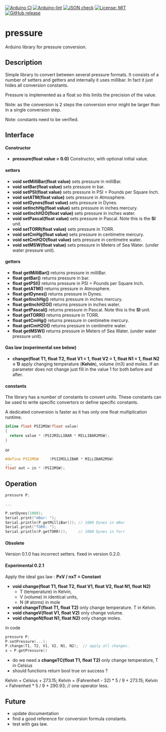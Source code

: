
[![Arduino CI](https://github.com/RobTillaart/pressure/workflows/Arduino%20CI/badge.svg)](https://github.com/marketplace/actions/arduino_ci)
[![Arduino-lint](https://github.com/RobTillaart/pressure/actions/workflows/arduino-lint.yml/badge.svg)](https://github.com/RobTillaart/pressure/actions/workflows/arduino-lint.yml)
[![JSON check](https://github.com/RobTillaart/pressure/actions/workflows/jsoncheck.yml/badge.svg)](https://github.com/RobTillaart/pressure/actions/workflows/jsoncheck.yml)
[![License: MIT](https://img.shields.io/badge/license-MIT-green.svg)](https://github.com/RobTillaart/pressure/blob/master/LICENSE)
[![GitHub release](https://img.shields.io/github/release/RobTillaart/pressure.svg?maxAge=3600)](https://github.com/RobTillaart/pressure/releases)


# pressure

Arduino library for pressure conversion.


## Description

Simple library to convert between several pressure formats.
It consists of a number of setters and getters and internally it uses millibar. 
In fact it just hides all conversion constants.

Pressure is implemented as a float so this limits the precision of the value.

Note: as the conversion is 2 steps the conversion error might be larger than in a single conversion step.

Note: constants need to be verified.


## Interface


#### Constructor

- **pressure(float value = 0.0)** Constructor, with optional initial value.


#### setters

- **void setMilliBar(float value)** sets pressure in milliBar.
- **void setBar(float value)** sets pressure in bar.
- **void setPSI(float value)** sets pressure in PSI = Pounds per Square Inch.
- **void setATM(float value)** sets pressure in Atmosphere.
- **void setDynes(float value)** sets pressure in Dynes.
- **void setInchHg(float value)** sets pressure in inches mercury.
- **void setInchH2O(float value)** sets pressure in inches water.
- **void setPascal(float value)** sets pressure in Pascal. Note this is the **SI** unit.
- **void setTORR(float value)** sets pressure in TORR.
- **void setCmHg(float value)** sets pressure in centimetre mercury.
- **void setCmH2O(float value)** sets pressure in centimetre water.
- **void setMSW(float value)** sets pressure in Meters of Sea Water. (under water pressure unit).


#### getters

- **float getMilliBar()** returns pressure in milliBar.
- **float getBar()** returns pressure in bar.
- **float getPSI()** returns pressure in PSI = Pounds per Square Inch.
- **float getATM()** returns pressure in Atmosphere.
- **float getDynes()** returns pressure in Dynes.
- **float getInchHg()** returns pressure in inches mercury.
- **float getInchH2O()** returns pressure in inches water.
- **float getPascal()** returns pressure in Pascal. Note this is the **SI** unit.
- **float getTORR()** returns pressure in TORR.
- **float getCmHg()** returns pressure in centimetre mercury.
- **float getCmH2O()** returns pressure in centimetre water.
- **float getMSW()** returns pressure in Meters of Sea Water. (under water pressure unit).


#### Gas law (experimental see below)

- **change(float T1, float T2, float V1 = 1, float V2 = 1, float N1 = 1, float N2 = 1)**
apply changing temperature (**Kelvin**), volume (m3) and moles. If an parameter does not change
just fill in the value 1 for both before and after.


#### constants

The library has a number of constants to convert units.
These constants can be used to write specific convertors or define specific constants.

A dedicated conversion is faster as it has only one float multiplication runtime.


```cpp
inline float PSI2MSW(float value)
{
  return value * (PSI2MILLIBAR * MILLIBAR2MSW);
}
```

or
```cpp 
#define PSI2MSW     (PSI2MILLIBAR * MILLIBAR2MSW)
...
float out = in * (PSI2MSW);
```



## Operation

```cpp
pressure P;

...

P.setDynes(1000);
Serial.print("mBar: ");
Serial.println(P.getMilliBar()); // 1000 Dynes in mBar
Serial.print("TORR: ");
Serial.println(P.getTORR());     // 1000 Dynes in Torr
```

#### Obsolete

Version 0.1.0 has incorrect setters. fixed in version 0.2.0.


#### Experimental 0.2.1

Apply the ideal gas law : **PxV / nxT = Constant**

- **void change(float T1, float T2, float V1, float V2, float N1, float N2)**
  - T (temperature) in Kelvin,
  - V (volume) in identical units, 
  - N (# atoms) in mole
- **void changeT(float T1, float T2)** only change temperature. T in Kelvin.
- **void changeV(float V1, float V2)** only change volume.
- **void changeN(float N1, float N2)** only change moles.

in code
```cpp
pressure P;    
P.setPressure(...);
P.change(T1, T2, V1, V2, N1, N2);  // apply all changes.  
x = P.getPressure()
```

- do we need a **changeTC(float T1, float T2)** only change temperature, T in Celsius
- should functions return bool true on success ?

Kelvin = Celsius + 273.15;
Kelvin = (Fahrenheit - 32) \* 5 / 9 + 273.15;
Kelvin = Fahrenheit \* 5 / 9 + 290.93;  // one operator less.


## Future

- update documentation
- find a good reference for conversion formula constants.
- test with gas law.

